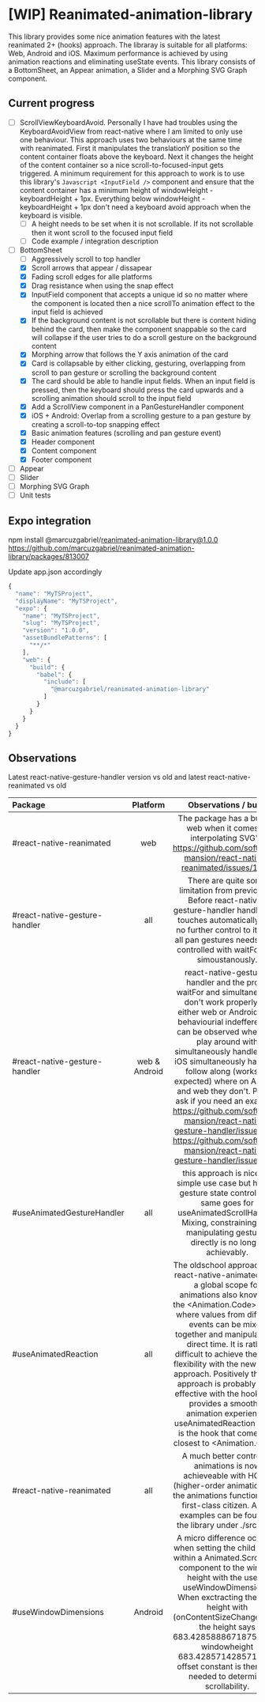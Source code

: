 # [WIP] Reanimated-animation-library
This library provides some nice animation features with the latest reanimated 2+ (hooks) approach. The libraray is suitable for all platforms: Web, Android and iOS. Maximum performance is achieved by using animation reactions and eliminating useState events. This library consists of a BottomSheet, an Appear animation, a Slider and a Morphing SVG Graph component.

## Current progress
- [ ] ScrollViewKeyboardAvoid. Personally I have had troubles using the KeyboardAvoidView from react-native where I am limited to only use one behaviour. This approach uses two behaviours at the same time with reanimated. First it manipulates the translationY position so the content container floats above the keyboard. Next it changes the height of the content container so a nice scroll-to-focused-input gets triggered. A minimum requirement for this approach to work is to use this library's ```Javascript <InputField />``` component and ensure that the content container has a minimum height of windowHeight - keyboardHeight + 1px. Everything below windowHeight - keyboardHeight + 1px don't need a keyboard avoid approach when the keyboard is visible.
  - [ ] A height needs to be set when it is not scrollable. If its not scrollable then it wont scroll to the focused input field
  - [ ] Code example / integration description  
- [ ] BottomSheet
  - [ ] Aggressively scroll to top handler
  - [x] Scroll arrows that appear / dissapear
  - [x] Fading scroll edges for alle platforms 
  - [x] Drag resistance when using the snap effect
  - [x] InputField component that accepts a unique id so no matter where the component is located then a nice scrollTo animation effect to the input field is achieved
  - [x] If the background content is not scrollable but there is content hiding behind the card, then make the component snappable so the card will collapse if the user tries to do a scroll gesture on the background content
  - [x] Morphing arrow that follows the Y axis animation of the card
  - [x] Card is collapsable by either clicking, gesturing, overlapping from scroll to pan gesture or scrolling the background content
  - [x] The card should be able to handle input fields. When an input field is pressed, then the keyboard should press the card upwards and a scrolling animation should scroll to the input field
  - [x] Add a ScrollView component in a PanGestureHandler component
  - [x] iOS + Android: Overlap from a scrolling gesture to a pan gesture by creating a scroll-to-top snapping effect
  - [x] Basic animation features (scrolling and pan gesture event)
  - [x] Header component
  - [x] Content component
  - [x] Footer component
- [ ] Appear
- [ ] Slider
- [ ] Morphing SVG Graph
- [ ] Unit tests

## Expo integration
npm install @marcuzgabriel/reanimated-animation-library@1.0.0
https://github.com/marcuzgabriel/reanimated-animation-library/packages/813007

Update app.json accordingly
```Javascript
{
  "name": "MyTSProject",
  "displayName": "MyTSProject",
  "expo": {
    "name": "MyTSProject",
    "slug": "MyTSProject",
    "version": "1.0.0",
    "assetBundlePatterns": [
      "**/*"
    ],
    "web": {
      "build": {
        "babel": {
          "include": [
            "@marcuzgabriel/reanimated-animation-library"
          ]
        }
      }
    }
  }
}
```

## Observations
Latest react-native-gesture-handler version vs old and latest react-native-reanimated vs old

| Package | Platform | Observations / bugs |
| :--- | :---: | :---: |
| #react-native-reanimated | web | The package has a bug on web when it comes to interpolating SVG's. https://github.com/software-mansion/react-native-reanimated/issues/1951 |
| #react-native-gesture-handler | all | There are quite some limitation from previously. Before react-native-gesture-handler handled the touches automatically with no further control to it. Now all pan gestures needs to be controlled with waitFor and simoustanously.
| #react-native-gesture-handler | web & Android |  react-native-gesture-handler and the props waitFor and simultaneously don't work properly for either web or Android. The behaviourial indefferences can be observed when you play around with simultaneously handlers. On iOS simultaneously handlers follow along (works as expected) where on Android and web they don't. Please ask if you need an example. https://github.com/software-mansion/react-native-gesture-handler/issues/420 https://github.com/software-mansion/react-native-gesture-handler/issues/927 |
| #useAnimatedGestureHandler | all | this approach is nice for simple use case but has no gesture state control. The same goes for useAnimatedScrollHander. Mixing, constraining and manipulating gestures directly is no longer achievably.
| #useAnimatedReaction | all | The oldschool approach with react-native-animated have a global scope for animations also known as the <Animation.Code> scope where values from different events can be mixed together and manipulated in direct time. It is rather difficult to achieve the same flexibility with the new hooks approach. Positively the new approach is probably more effective with the hooks and provides a smoother animation experience. useAnimatedReaction scope is the hook that comes the closest to <Animation.Code>
| #react-native-reanimated | all | A much better control of animations is now achieveable with HOA's (higher-order animations) as the animations functions as a first-class citizen. A few examples can be found in the library under ./src/hoas |
| #useWindowDimensions | Android | A micro difference occours when setting the child height within a Animated.ScrollView component to the window height with the use of useWindowDimensions. When exctracting the child height with (onContentSizeChange) then the height says 683.4285888671875 vs the windowheight 683.4285714285714. An offset constant is therefore needed to determine scrollability.

